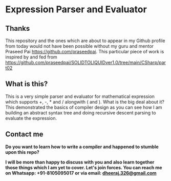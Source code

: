# Expression Parser and Evaluator

## Thanks
This repository and the ones which are about to appear in my Github profile from today would not have been possible without my guru and mentor Praseed Pai https://github.com/praseedpai. This particular piece of work is inspired by and fed from https://github.com/praseedpai/SOLIDTOLIQUIDver1.0/tree/main/CSharp/part02

## What is this?
This is a very simple parser and evaluator for mathematical expression which supports +, -, * and / alongwith ( and ). What is the big deal about it? This demonstrated the basics of compiler design as you can see how I am building an abstract syntax tree and doing recursive descent parsing to evaluate the expression.

## Contact me
**Do you want to learn how to write a compiler and happened to stumble upon this repo?**

**I will be more than happy to discuss with you and also learn together those things which I am yet to cover. Let's join forces. You can reach me on Whatsapp: +91-8105095017 or via email: dheeraj.326@gmail.com**
